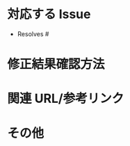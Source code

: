 # 対応する Issue

- Resolves #
<!-- 対応するIssue番号を記載してください 例: #11 -->

# 修正結果確認方法

<!-- 修正結果確認方法があれば記載して下さい -->

# 関連 URL/参考リンク

<!-- 関連する参考リンクなどがあれば記載してください -->

# その他

<!-- その他備考があれば記載してください -->
